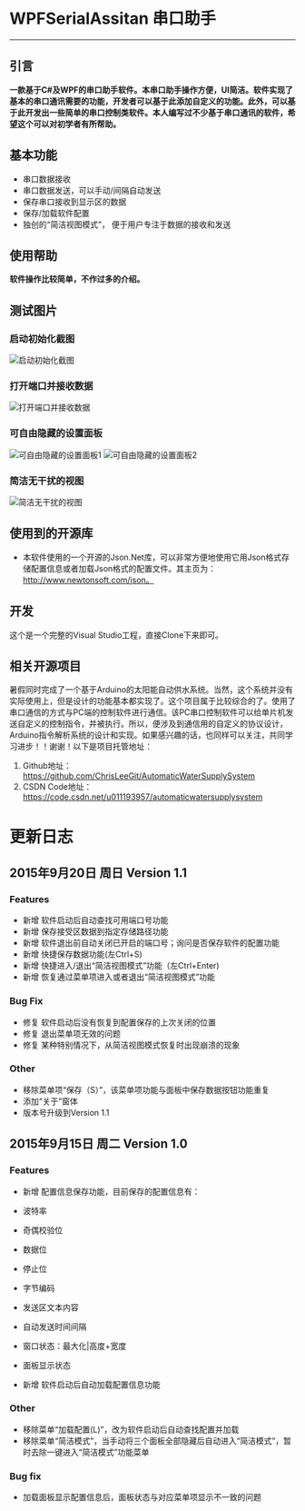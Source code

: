 ﻿# WPFSerialAssitan 串口助手
------------------
## 引言
**一款基于C#及WPF的串口助手软件。本串口助手操作方便，UI简洁。软件实现了基本的串口通讯需要的功能，开发者可以基于此添加自定义的功能。此外，可以基于此开发出一些简单的串口控制类软件。本人编写过不少基于串口通讯的软件，希望这个可以对初学者有所帮助。**

## 基本功能
* 串口数据接收
* 串口数据发送，可以手动/间隔自动发送
* 保存串口接收到显示区的数据
* 保存/加载软件配置
* 独创的“简洁视图模式”， 便于用户专注于数据的接收和发送

## 使用帮助
**软件操作比较简单，不作过多的介绍。**


## 测试图片
### 启动初始化截图
![启动初始化截图](https://raw.githubusercontent.com/ChrisLeeGit/SerialAssistant/master/DebugPics/1.PNG)

### 打开端口并接收数据
![打开端口并接收数据](https://raw.githubusercontent.com/ChrisLeeGit/SerialAssistant/master/DebugPics/2.PNG)

### 可自由隐藏的设置面板
![可自由隐藏的设置面板1](https://raw.githubusercontent.com/ChrisLeeGit/SerialAssistant/master/DebugPics/3.PNG)
![可自由隐藏的设置面板2](https://raw.githubusercontent.com/ChrisLeeGit/SerialAssistant/master/DebugPics/4.PNG)

### 简洁无干扰的视图
![简洁无干扰的视图](https://raw.githubusercontent.com/ChrisLeeGit/SerialAssistant/master/DebugPics/5.PNG)

## 使用到的开源库
* 本软件使用的一个开源的Json.Net库，可以非常方便地使用它用Json格式存储配置信息或者加载Json格式的配置文件。其主页为：http://www.newtonsoft.com/json。

## 开发
这个是一个完整的Visual Studio工程，直接Clone下来即可。

## 相关开源项目
暑假同时完成了一个基于Arduino的太阳能自动供水系统。当然，这个系统并没有实际使用上，但是设计的功能基本都实现了。这个项目属于比较综合的了。使用了串口通信的方式与PC端的控制软件进行通信。该PC串口控制软件可以给单片机发送自定义的控制指令，并被执行。所以，便涉及到通信用的自定义的协议设计，Arduino指令解析系统的设计和实现。如果感兴趣的话，也同样可以关注，共同学习进步！！谢谢！以下是项目托管地址：
1. Github地址：https://github.com/ChrisLeeGit/AutomaticWaterSupplySystem
2. CSDN Code地址：https://code.csdn.net/u011193957/automaticwatersupplysystem

# 更新日志
## 2015年9月20日 周日 Version 1.1
### Features
* 新增 软件启动后自动查找可用端口号功能
* 新增 保存接受区数据到指定存储路径功能
* 新增 软件退出前自动关闭已开启的端口号；询问是否保存软件的配置功能
* 新增 快捷保存数据功能(左Ctrl+S)
* 新增 快捷进入/退出“简洁视图模式”功能（左Ctrl+Enter)
* 新增 恢复通过菜单项进入或者退出“简洁视图模式”功能

### Bug Fix
* 修复 软件启动后没有恢复到配置保存的上次关闭的位置
* 修复 退出菜单项无效的问题
* 修复 某种特别情况下，从简洁视图模式恢复时出现崩溃的现象

### Other
* 移除菜单项“保存（S）”，该菜单项功能与面板中保存数据按钮功能重复
* 添加“关于”窗体
* 版本号升级到Version 1.1


## 2015年9月15日 周二 Version 1.0
### Features
* 新增 配置信息保存功能，目前保存的配置信息有：
 * 波特率
 * 奇偶校验位
 * 数据位
 * 停止位
 * 字节编码
 * 发送区文本内容
 * 自动发送时间间隔
 * 窗口状态：最大化|高度+宽度
 * 面板显示状态

* 新增 软件启动后自动加载配置信息功能

### Other
* 移除菜单“加载配置(L)”，改为软件启动后自动查找配置并加载
* 移除菜单“简洁模式”，当手动将三个面板全部隐藏后自动进入“简洁模式”，暂时去除一键进入“简洁模式”功能菜单

### Bug fix
* 加载面板显示配置信息后，面板状态与对应菜单项显示不一致的问题 

